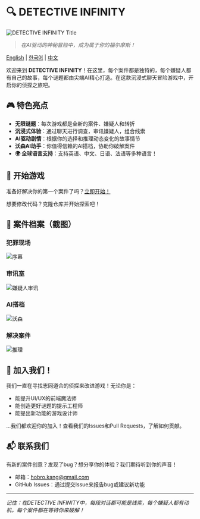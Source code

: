 # 🔍 DETECTIVE INFINITY

![DETECTIVE INFINITY Title](https://github.com/user-attachments/assets/ed489838-8788-487d-8c17-53241b297ca5)

> *在AI驱动的神秘冒险中，成为属于你的福尔摩斯！*

[English](https://github.com/kanghohyeong/detective-infinity/blob/master/README.md) | [한국어](https://github.com/kanghohyeong/detective-infinity/blob/master/README.ko.md) | [中文](https://github.com/kanghohyeong/detective-infinity/blob/master/README.zh.md)

欢迎来到 **DETECTIVE INFINITY**！在这里，每个案件都是独特的，每个嫌疑人都有自己的故事，每个谜题都由尖端AI精心打造。在这款沉浸式聊天冒险游戏中，开启你的侦探之旅吧。

## 🎮 特色亮点

- **无限谜题**：每次游戏都是全新的案件、嫌疑人和转折
- **沉浸式体验**：通过聊天进行调查，审讯嫌疑人，组合线索
- **AI驱动剧情**：根据你的选择和推理动态变化的故事情节
- **沃森AI助手**：你值得信赖的AI搭档，协助你破解案件
- **🌍 全球语言支持**：支持英语、中文、日语、法语等多种语言！

## 🎯 开始游戏

准备好解决你的第一个案件了吗？[立即开始！](https://kanghohyeong.github.io/detective-infinity)

想要修改代码？克隆仓库并开始探索吧！

## 📸 案件档案（截图）

### 犯罪现场
![序幕](https://github.com/user-attachments/assets/349ec8ca-b3da-4417-9e2c-71d1b193dd88)

### 审讯室
![嫌疑人审讯](https://github.com/user-attachments/assets/29f73ee9-df62-4bb1-9c8f-a322a89f69c2)

### AI搭档
![沃森](https://github.com/user-attachments/assets/e55cb7f1-6a3a-4417-86c1-8909cd53a4d8)

### 解决案件
![推理](https://github.com/user-attachments/assets/b4e865eb-dfaa-4774-8391-2535e1266f11)

## 🤝 加入我们！

我们一直在寻找志同道合的侦探来改进游戏！无论你是：
- 能提升UI/UX的前端魔法师
- 能创造更好谜题的提示工程师
- 能提出新功能的游戏设计师

...我们都欢迎你的加入！查看我们的Issues和Pull Requests，了解如何贡献。

## 📬 联系我们

有新的案件创意？发现了bug？想分享你的体验？我们期待听到你的声音！

- 邮箱：[hobro.kang@gmail.com](mailto:hobro.kang@gmail.com)
- GitHub Issues：通过提交Issue来报告bug或建议新功能

---

*记住：在DETECTIVE INFINITY中，每段对话都可能是线索，每个嫌疑人都有动机，每个案件都在等待你来破解！* 